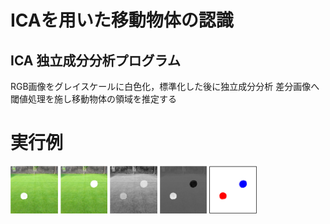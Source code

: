 # ICAを用いた移動物体の認識
## ICA 独立成分分析プログラム
RGB画像をグレイスケールに白色化，標準化した後に独立成分分析
差分画像へ閾値処理を施し移動物体の領域を推定する

# 実行例
<img src="image/input1.png" width=15%>
<img src="image/input2.png" width=15%>

<img src="image/out1.png" width=15%>
<img src="image/out2.png" width=15%>

<img src="image/Threshed.png" width=15%>
